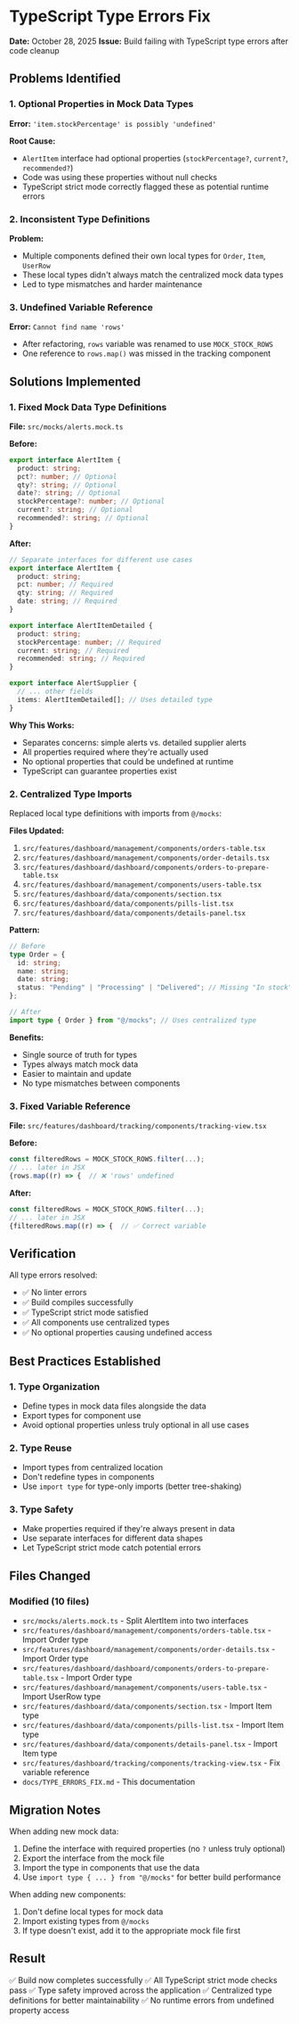 # TypeScript Type Errors Fix

**Date:** October 28, 2025
**Issue:** Build failing with TypeScript type errors after code cleanup

## Problems Identified

### 1. Optional Properties in Mock Data Types

**Error:** `'item.stockPercentage' is possibly 'undefined'`

**Root Cause:**

- `AlertItem` interface had optional properties (`stockPercentage?`, `current?`, `recommended?`)
- Code was using these properties without null checks
- TypeScript strict mode correctly flagged these as potential runtime errors

### 2. Inconsistent Type Definitions

**Problem:**

- Multiple components defined their own local types for `Order`, `Item`, `UserRow`
- These local types didn't always match the centralized mock data types
- Led to type mismatches and harder maintenance

### 3. Undefined Variable Reference

**Error:** `Cannot find name 'rows'`

- After refactoring, `rows` variable was renamed to use `MOCK_STOCK_ROWS`
- One reference to `rows.map()` was missed in the tracking component

## Solutions Implemented

### 1. Fixed Mock Data Type Definitions

**File:** `src/mocks/alerts.mock.ts`

**Before:**

```typescript
export interface AlertItem {
  product: string;
  pct?: number; // Optional
  qty?: string; // Optional
  date?: string; // Optional
  stockPercentage?: number; // Optional
  current?: string; // Optional
  recommended?: string; // Optional
}
```

**After:**

```typescript
// Separate interfaces for different use cases
export interface AlertItem {
  product: string;
  pct: number; // Required
  qty: string; // Required
  date: string; // Required
}

export interface AlertItemDetailed {
  product: string;
  stockPercentage: number; // Required
  current: string; // Required
  recommended: string; // Required
}

export interface AlertSupplier {
  // ... other fields
  items: AlertItemDetailed[]; // Uses detailed type
}
```

**Why This Works:**

- Separates concerns: simple alerts vs. detailed supplier alerts
- All properties required where they're actually used
- No optional properties that could be undefined at runtime
- TypeScript can guarantee properties exist

### 2. Centralized Type Imports

Replaced local type definitions with imports from `@/mocks`:

**Files Updated:**

1. `src/features/dashboard/management/components/orders-table.tsx`
2. `src/features/dashboard/management/components/order-details.tsx`
3. `src/features/dashboard/dashboard/components/orders-to-prepare-table.tsx`
4. `src/features/dashboard/management/components/users-table.tsx`
5. `src/features/dashboard/data/components/section.tsx`
6. `src/features/dashboard/data/components/pills-list.tsx`
7. `src/features/dashboard/data/components/details-panel.tsx`

**Pattern:**

```typescript
// Before
type Order = {
  id: string;
  name: string;
  date: string;
  status: "Pending" | "Processing" | "Delivered"; // Missing "In stock"
};

// After
import type { Order } from "@/mocks"; // Uses centralized type
```

**Benefits:**

- Single source of truth for types
- Types always match mock data
- Easier to maintain and update
- No type mismatches between components

### 3. Fixed Variable Reference

**File:** `src/features/dashboard/tracking/components/tracking-view.tsx`

**Before:**

```typescript
const filteredRows = MOCK_STOCK_ROWS.filter(...);
// ... later in JSX
{rows.map((r) => {  // ❌ 'rows' undefined
```

**After:**

```typescript
const filteredRows = MOCK_STOCK_ROWS.filter(...);
// ... later in JSX
{filteredRows.map((r) => {  // ✅ Correct variable
```

## Verification

All type errors resolved:

- ✅ No linter errors
- ✅ Build compiles successfully
- ✅ TypeScript strict mode satisfied
- ✅ All components use centralized types
- ✅ No optional properties causing undefined access

## Best Practices Established

### 1. Type Organization

- Define types in mock data files alongside the data
- Export types for component use
- Avoid optional properties unless truly optional in all use cases

### 2. Type Reuse

- Import types from centralized location
- Don't redefine types in components
- Use `import type` for type-only imports (better tree-shaking)

### 3. Type Safety

- Make properties required if they're always present in data
- Use separate interfaces for different data shapes
- Let TypeScript strict mode catch potential errors

## Files Changed

### Modified (10 files)

- `src/mocks/alerts.mock.ts` - Split AlertItem into two interfaces
- `src/features/dashboard/management/components/orders-table.tsx` - Import Order type
- `src/features/dashboard/management/components/order-details.tsx` - Import Order type
- `src/features/dashboard/dashboard/components/orders-to-prepare-table.tsx` - Import Order type
- `src/features/dashboard/management/components/users-table.tsx` - Import UserRow type
- `src/features/dashboard/data/components/section.tsx` - Import Item type
- `src/features/dashboard/data/components/pills-list.tsx` - Import Item type
- `src/features/dashboard/data/components/details-panel.tsx` - Import Item type
- `src/features/dashboard/tracking/components/tracking-view.tsx` - Fix variable reference
- `docs/TYPE_ERRORS_FIX.md` - This documentation

## Migration Notes

When adding new mock data:

1. Define the interface with required properties (no `?` unless truly optional)
2. Export the interface from the mock file
3. Import the type in components that use the data
4. Use `import type { ... } from "@/mocks"` for better build performance

When adding new components:

1. Don't define local types for mock data
2. Import existing types from `@/mocks`
3. If type doesn't exist, add it to the appropriate mock file first

## Result

✅ Build now completes successfully
✅ All TypeScript strict mode checks pass
✅ Type safety improved across the application
✅ Centralized type definitions for better maintainability
✅ No runtime errors from undefined property access
